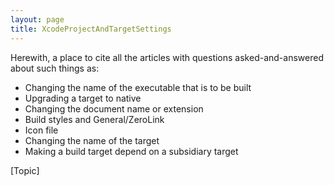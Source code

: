 ```yaml
---
layout: page
title: XcodeProjectAndTargetSettings
---
```




Herewith, a place to cite all the articles with questions asked-and-answered about such things as:



* Changing the name of the executable that is to be built
* Upgrading a target to native 
* Changing the document name or extension
* Build styles and General/ZeroLink
* Icon file
* Changing the name of the target
* Making a build target depend on a subsidiary target



[Topic]
